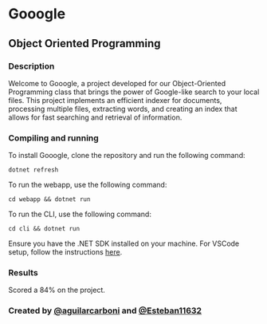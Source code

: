 # Gooogle

## Object Oriented Programming

### Description
Welcome to Gooogle, a project developed for our Object-Oriented Programming class that brings the power of Google-like search to your local files. This project implements an efficient indexer for documents, processing multiple files, extracting words, and creating an index that allows for fast searching and retrieval of information. 

### Compiling and running

To install Gooogle, clone the repository and run the following command:

```
dotnet refresh
```

To run the webapp, use the following command:

```
cd webapp && dotnet run
```

To run the CLI, use the following command:

```
cd cli && dotnet run
```

Ensure you have the .NET SDK installed on your machine. For VSCode setup, follow the instructions [here](https://code.visualstudio.com/docs/languages/dotnet#_setting-up-vs-code-for-net-development).

### Results
Scored a 84% on the project.

### Created by [@aguilarcarboni](https://github.com/aguilarcarboni/) and [@Esteban11632](https://github.com/Esteban11632)
